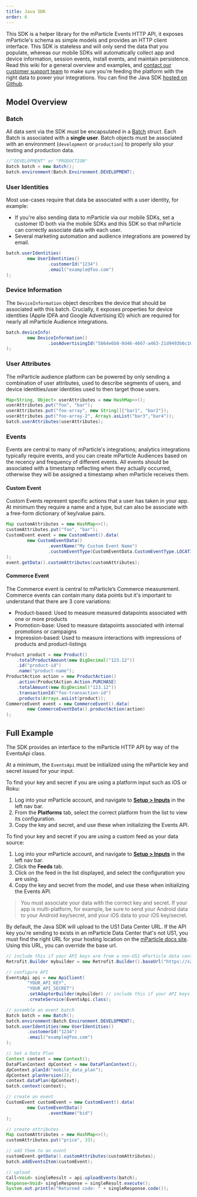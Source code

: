 ```yaml
---
title: Java SDK
order: 6
---
```


This SDK is a helper library for the mParticle Events HTTP API, it exposes mParticle's schema as simple models and provides an HTTP client interface. This SDK is stateless and will only send the data that you populate, whereas our mobile SDKs will automatically collect app and device information, session events, install events, and maintain persistence. Read this wiki for a general overview and examples, and [contact our customer support team](mailto:support@mparticle.com) to make sure you're feeding the platform with the right data to power your integrations. You can find the Java SDK [hosted on Github](https://github.com/mParticle/mparticle-java-events-sdk).

## Model Overview

### Batch

All data sent via the SDK must be encapsulated in a [Batch](https://github.com/mParticle/mparticle-java-events-sdk/blob/master/src/main/java/com/mparticle/model/Batch.java) struct. Each Batch is associated with a **single user**. Batch objects must be associated with an environment (`development` or `production`) to properly silo your testing and production data.

```java
//"DEVELOPMENT" or "PRODUCTION"
Batch batch = new Batch();
batch.environment(Batch.Environment.DEVELOPMENT);
```

### User Identities

Most use-cases require that data be associated with a user identity, for example:

- If you're also sending data to mParticle via our mobile SDKs, set a customer ID both via the mobile SDKs and this SDK so that mParticle can correctly associate data with each user.
- Several marketing automation and audience integrations are powered by email. 

```java
batch.userIdentities(
        new UserIdentities()
                .customerId("1234")
                .email("example@foo.com")
);
```

### Device Information

The `DeviceInformation` object describes the device that should be associated with this batch. Crucially, it exposes properties for device identities (Apple IDFA and Google Advertising ID) which are required for nearly all mParticle Audience integrations.

```java
batch.deviceInfo(
        new DeviceInformation()
                .iosAdvertisingId("5864e6b0-0d46-4667-a463-21d9493b6c10")
);
```

### User Attributes

The mParticle audience platform can be powered by only sending a combination of user attributes, used to describe segments of users, and device identities/user identities used to then target those users.

```java
Map<String, Object> userAttributes = new HashMap<>();
userAttributes.put("foo", "bar");
userAttributes.put("foo-array", new String[]{"bar1", "bar2"});
userAttributes.put("foo-array-2", Arrays.asList("bar3","bar4"));
batch.userAttributes(userAttributes);
```

### Events

Events are central to many of mParticle's integrations; analytics integrations typically require events, and you can create mParticle Audiences based on the recency and frequency of different events. All events should be associated with a timestamp reflecting when they actually occurred, otherwise they will be assigned a timestamp when mParticle receives them.

#### Custom Event

Custom Events represent specific actions that a user has taken in your app. At minimum they require a name and a type, but can also be associate with a free-form dictionary of key/value pairs.

```java
Map customAttributes = new HashMap<>();
customAttributes.put("foo", "bar");
CustomEvent event = new CustomEvent().data(
        new CustomEventData()
                .eventName("My Custom Event Name")
                .customEventType(CustomEventData.CustomEventType.LOCATION)
);
event.getData().customAttributes(customAttributes);
```

#### Commerce Event

The Commerce event is central to mParticle’s Commerce measurement. Commerce events can contain many data points but it's important to understand that there are 3 core variations:

- Product-based: Used to measure measured datapoints associated with one or more products
- Promotion-base: Used to measure datapoints associated with internal promotions or campaigns
- Impression-based: Used to measure interactions with impressions of products and product-listings

```java
Product product = new Product()
    .totalProductAmount(new BigDecimal("123.12"))
    .id("product-id")
    .name("product-name");
ProductAction action = new ProductAction()
    .action(ProductAction.Action.PURCHASE)
    .totalAmount(new BigDecimal("123.12"))
    .transactionId("foo-transaction-id")
    .products(Arrays.asList(product));
CommerceEvent event = new CommerceEvent().data(
        new CommerceEventData().productAction(action)
);
```

## Full Example

The SDK provides an interface to the mParticle HTTP API by way of the EventsApi class.

At a minimum, the `EventsApi` must be initialized using the mParticle key and secret issued for your input.

To find your key and secret if you are using a platform input such as iOS or Roku:

1. Log into your mParticle account, and navigate to **[Setup > Inputs](https://app.mparticle.com/setup/inputs/apps)** in the left nav bar.
2. From the **Platforms** tab, select the correct platform from the list to view its configuration.
3. Copy the key and secret, and use these when initializing the Events API.

To find your key and secret if you are using a custom feed as your data source:

1. Log into your mParticle account, and navigate to **[Setup > Inputs](https://app.mparticle.com/setup/inputs/apps)** in the left nav bar.
2. Click the **Feeds** tab.
3. Click on the feed in the list displayed, and select the configuration you are using.
4. Copy the key and secret from the model, and use these when initializing the Events API.

> You must associate your data with the correct key and secret. If your app is multi-platform, for example, be sure to send your Android data to your Android key/secret, and your iOS data to your iOS key/secret.

By default, the Java SDK will upload to the US1 Data Center URL.  If the API key you're sending to exists in an mParticle Data Center that's not US1, you must find the right URL for your hosting location on the [mParticle docs site](https://docs.mparticle.com/developers/data-localization/#events-api).  Using this URL, you can override the base url.
                
```java
// include this if your API keys are from a non-US1 mParticle data center, by default the Java SDK sends to US1
Retrofit.Builder mybuilder = new Retrofit.Builder().baseUrl("https://s2s.eu1.mparticle.com/v2/"); 

// configure API
EventsApi api = new ApiClient(
        "YOUR_API_KEY",
        "YOUR_API_SECRET")
        .setAdapterBuilder(mybuilder) // include this if your API keys are from a non-US1 mParticle data center, by default the Java SDK sends to US1
        .createService(EventsApi.class);

// assemble an event batch
Batch batch = new Batch();
batch.environment(Batch.Environment.DEVELOPMENT);
batch.userIdentities(new UserIdentities()
        .customerId("1234")
        .email("example@foo.com")
);

// Set a Data Plan
Context context = new Context();
DataPlanContext dpContext = new DataPlanContext();
dpContext.planId("mobile_data_plan");
dpContext.planVersion(2);
context.dataPlan(dpContext);
batch.context(context);

// create an event
CustomEvent customEvent = new CustomEvent().data(
        new CustomEventData()
                .eventName("bid")
);

// create attributes
Map customAttributes = new HashMap<>();
customAttributes.put("price", 33);

// add them to an event
customEvent.getData().customAttributes(customAttributes);
batch.addEventsItem(customEvent);

// upload
Call<Void> singleResult = api.uploadEvents(batch);
Response<Void> singleResponse = singleResult.execute();
System.out.println("Returned code: " + singleResponse.code());
```
